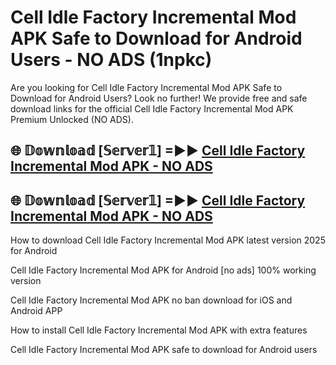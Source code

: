 # Cell Idle Factory Incremental Mod APK Safe to Download for Android Users - NO ADS (1npkc)

Are you looking for Cell Idle Factory Incremental Mod APK Safe to Download for Android Users? Look no further! We provide free and safe download links for the official Cell Idle Factory Incremental Mod APK Premium Unlocked (NO ADS).

## 🌐 𝔻𝕠𝕨𝕟𝕝𝕠𝕒𝕕 [𝕊𝕖𝕣𝕧𝕖𝕣𝟙] =►► [Cell Idle Factory Incremental Mod APK - NO ADS](https://getmodsapk.pages.dev?q=Cell+Idle+Factory+Incremental+Mod+APK)

## 🌐 𝔻𝕠𝕨𝕟𝕝𝕠𝕒𝕕 [𝕊𝕖𝕣𝕧𝕖𝕣𝟙] =►► [Cell Idle Factory Incremental Mod APK - NO ADS](https://getmodsapk.pages.dev?q=Cell+Idle+Factory+Incremental+Mod+APK)

How to download Cell Idle Factory Incremental Mod APK latest version 2025 for Android

Cell Idle Factory Incremental Mod APK for Android [no ads] 100% working version

Cell Idle Factory Incremental Mod APK no ban download for iOS and Android APP

How to install Cell Idle Factory Incremental Mod APK with extra features

Cell Idle Factory Incremental Mod APK safe to download for Android users